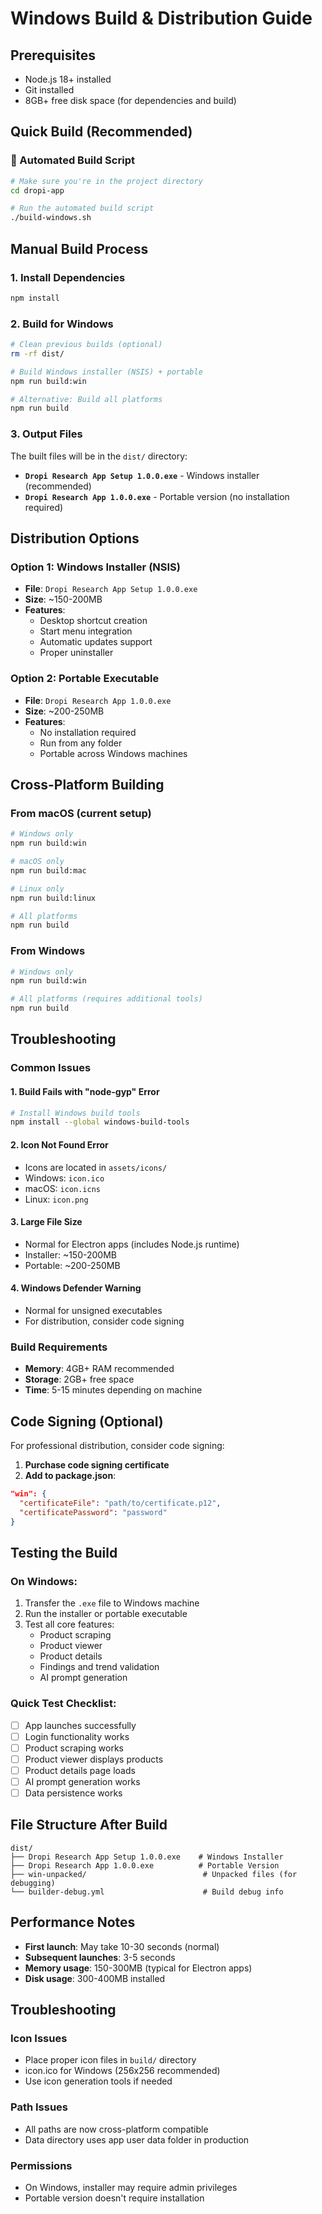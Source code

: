 # Windows Build & Distribution Guide

## Prerequisites
- Node.js 18+ installed
- Git installed
- 8GB+ free disk space (for dependencies and build)

## Quick Build (Recommended)

### 🚀 Automated Build Script
```bash
# Make sure you're in the project directory
cd dropi-app

# Run the automated build script
./build-windows.sh
```

## Manual Build Process

### 1. Install Dependencies
```bash
npm install
```

### 2. Build for Windows
```bash
# Clean previous builds (optional)
rm -rf dist/

# Build Windows installer (NSIS) + portable
npm run build:win

# Alternative: Build all platforms
npm run build
```

### 3. Output Files
The built files will be in the `dist/` directory:
- **`Dropi Research App Setup 1.0.0.exe`** - Windows installer (recommended)
- **`Dropi Research App 1.0.0.exe`** - Portable version (no installation required)

## Distribution Options

### Option 1: Windows Installer (NSIS)
- **File**: `Dropi Research App Setup 1.0.0.exe`
- **Size**: ~150-200MB
- **Features**: 
  - Desktop shortcut creation
  - Start menu integration
  - Automatic updates support
  - Proper uninstaller

### Option 2: Portable Executable
- **File**: `Dropi Research App 1.0.0.exe`
- **Size**: ~200-250MB
- **Features**:
  - No installation required
  - Run from any folder
  - Portable across Windows machines

## Cross-Platform Building

### From macOS (current setup)
```bash
# Windows only
npm run build:win

# macOS only  
npm run build:mac

# Linux only
npm run build:linux

# All platforms
npm run build
```

### From Windows
```bash
# Windows only
npm run build:win

# All platforms (requires additional tools)
npm run build
```

## Troubleshooting

### Common Issues

#### 1. Build Fails with "node-gyp" Error
```bash
# Install Windows build tools
npm install --global windows-build-tools
```

#### 2. Icon Not Found Error
- Icons are located in `assets/icons/`
- Windows: `icon.ico`
- macOS: `icon.icns` 
- Linux: `icon.png`

#### 3. Large File Size
- Normal for Electron apps (includes Node.js runtime)
- Installer: ~150-200MB
- Portable: ~200-250MB

#### 4. Windows Defender Warning
- Normal for unsigned executables
- For distribution, consider code signing

### Build Requirements
- **Memory**: 4GB+ RAM recommended
- **Storage**: 2GB+ free space
- **Time**: 5-15 minutes depending on machine

## Code Signing (Optional)

For professional distribution, consider code signing:

1. **Purchase code signing certificate**
2. **Add to package.json**:
```json
"win": {
  "certificateFile": "path/to/certificate.p12",
  "certificatePassword": "password"
}
```

## Testing the Build

### On Windows:
1. Transfer the `.exe` file to Windows machine
2. Run the installer or portable executable
3. Test all core features:
   - Product scraping
   - Product viewer
   - Product details
   - Findings and trend validation
   - AI prompt generation

### Quick Test Checklist:
- [ ] App launches successfully
- [ ] Login functionality works
- [ ] Product scraping works
- [ ] Product viewer displays products
- [ ] Product details page loads
- [ ] AI prompt generation works
- [ ] Data persistence works

## File Structure After Build
```
dist/
├── Dropi Research App Setup 1.0.0.exe    # Windows Installer
├── Dropi Research App 1.0.0.exe          # Portable Version
├── win-unpacked/                          # Unpacked files (for debugging)
└── builder-debug.yml                      # Build debug info
```

## Performance Notes

- **First launch**: May take 10-30 seconds (normal)
- **Subsequent launches**: 3-5 seconds
- **Memory usage**: 150-300MB (typical for Electron apps)
- **Disk usage**: 300-400MB installed

## Troubleshooting

### Icon Issues
- Place proper icon files in `build/` directory
- icon.ico for Windows (256x256 recommended)
- Use icon generation tools if needed

### Path Issues
- All paths are now cross-platform compatible
- Data directory uses app user data folder in production

### Permissions
- On Windows, installer may require admin privileges
- Portable version doesn't require installation
